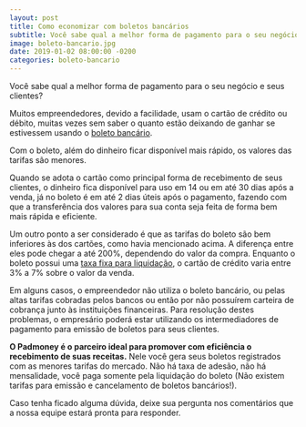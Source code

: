 ```yaml
---
layout: post
title: Como economizar com boletos bancários
subtitle: Você sabe qual a melhor forma de pagamento para o seu negócio e seus clientes?
image: boleto-bancario.jpg
date: 2019-01-02 08:00:00 -0200
categories: boleto-bancario
---
```


Você sabe qual a melhor forma de pagamento para o seu negócio e seus clientes?

Muitos empreendedores, devido a facilidade, usam o cartão de crédito ou débito, muitas vezes sem saber o quanto estão deixando de ganhar se estivessem usando o <a href="https://www.padmoney.com/boleto-bancario">boleto bancário</a>.

Com o boleto, além do dinheiro ficar disponível mais rápido, os valores das tarifas são menores.

Quando se adota o cartão como principal forma de recebimento de seus clientes, o dinheiro fica disponível para uso em 14 ou em até 30 dias após a venda, já no boleto é em até 2 dias úteis após o pagamento, fazendo com que a transferência dos valores para sua conta seja feita de forma bem mais rápida e eficiente.

Um outro ponto a ser considerado é que as tarifas do boleto são bem inferiores às dos cartões, como havia mencionado acima. A diferença entre eles pode chegar a até 200%, dependendo do valor da compra. Enquanto o boleto possui uma <a href="https://www.padmoney.com/tarifas">taxa fixa para liquidação</a>, o cartão de crédito varia entre 3% a 7% sobre o valor da venda.

Em alguns casos, o empreendedor não utiliza o boleto bancário, ou pelas altas tarifas cobradas pelos bancos ou então por não possuírem carteira de cobrança junto às instituições financeiras. Para resolução destes problemas, o empresário poderá estar utilizando os intermediadores de pagamento para emissão de boletos para seus clientes.

**O Padmoney é o parceiro ideal para promover com eficiência o recebimento de suas receitas.** Nele você gera seus boletos registrados com as menores tarifas do mercado. Não há taxa de adesão, não há mensalidade, você paga somente pela liquidação do boleto (Não existem tarifas para emissão e cancelamento de boletos bancários!).

Caso tenha ficado alguma dúvida, deixe sua pergunta nos comentários que a nossa equipe estará pronta para responder.
